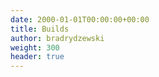 ```yaml
---
date: 2000-01-01T00:00:00+00:00
title: Builds
author: bradrydzewski
weight: 300
header: true
---
```

